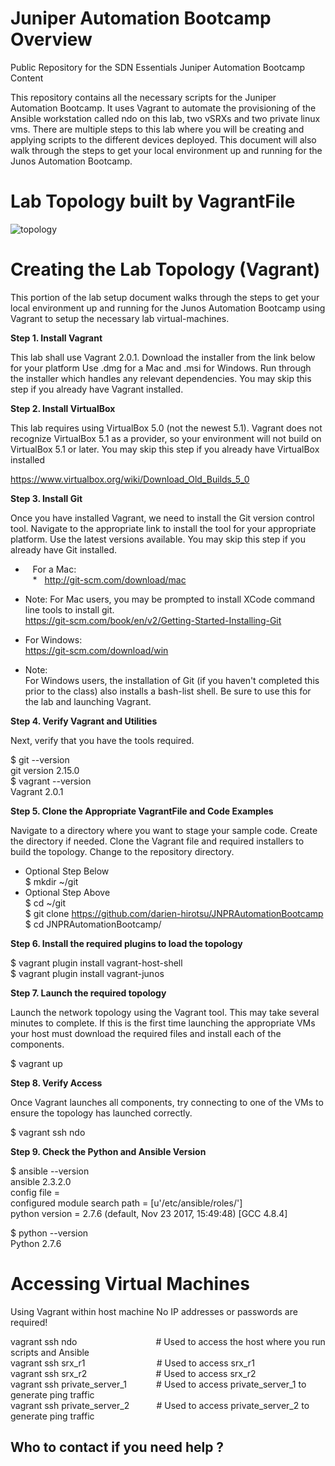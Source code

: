 # Juniper Automation Bootcamp Overview
Public Repository for the SDN Essentials Juniper Automation Bootcamp Content

This repository contains all the necessary scripts for the Juniper Automation Bootcamp. It uses Vagrant to automate the provisioning of the Ansible workstation called ndo on this lab, two vSRXs and two private linux vms. There are multiple steps to this lab where you will be creating and applying scripts to the different devices deployed. This document will also walk through the steps to get your local environment up and running for the Junos Automation Bootcamp.


# Lab Topology built by VagrantFile

![topology](https://user-images.githubusercontent.com/19932683/35638353-e4e1520e-0684-11e8-9edb-c760cbd8d503.png)

# Creating the Lab Topology (Vagrant)

This portion of the lab setup document walks through the steps to get your local environment up and running for the Junos Automation Bootcamp using Vagrant to setup the necessary lab virtual-machines.

<p><strong> Step 1. Install Vagrant </strong></p>

This lab shall use Vagrant 2.0.1. Download the installer from the link below for your platform Use .dmg for a Mac and .msi for Windows. Run through the installer which handles any relevant dependencies. You may skip this step if you already have Vagrant installed.

<p><strong> Step 2. Install VirtualBox </strong></p>

This lab requires using VirtualBox 5.0 (not the newest 5.1). Vagrant does not recognize VirtualBox 5.1 as a provider, so your environment will not build on VirtualBox 5.1 or later. You may skip this step if you already have VirtualBox installed

https://www.virtualbox.org/wiki/Download_Old_Builds_5_0

<p><strong> Step 3. Install Git</strong></p>
 
 Once you have installed Vagrant, we need to install the Git version control tool. Navigate to the
 appropriate link to install the tool for your appropriate platform. Use the latest versions available.
 You may skip this step if you already have Git installed.
 
 * &nbsp;&nbsp; For a Mac: <br />
 &nbsp;&nbsp; * &nbsp; http://git-scm.com/download/mac
 *  Note: For Mac users, you may be prompted to install XCode command line tools to install git. <br />
  https://git-scm.com/book/en/v2/Getting-Started-Installing-Git
  
  * For Windows: <br />
  https://git-scm.com/download/win
  * Note: <br />
  For Windows users, the installation of Git (if you haven't completed this prior to the class) also installs a bash-list shell. Be sure to use this for the lab and launching Vagrant.
 
 <p><strong>Step 4.  Verify Vagrant and Utilities</strong></p>
 
Next, verify that you have the tools required.

$ git --version <br />
git version 2.15.0 <br />
$ vagrant --version <br />
Vagrant 2.0.1

<p><strong>Step 5. Clone the Appropriate VagrantFile and Code Examples </strong></p>
 
 Navigate to a directory where you want to stage your sample code. Create the directory if needed. Clone the Vagrant file and required installers to build the topology. Change to the repository directory.
 
*  Optional Step Below <br />
$ mkdir ~/git <br />
* Optional Step Above <br />
$ cd ~/git <br />
$ git clone https://github.com/darien-hirotsu/JNPRAutomationBootcamp  <br />
$ cd JNPRAutomationBootcamp/ <br />
 
<p><strong>Step 6. Install the required plugins to load the topology </strong></p>
 
$ vagrant plugin install vagrant-host-shell <br />
$ vagrant plugin install vagrant-junos <br />

<p><strong>Step 7. Launch the required topology  </strong></p>
 
Launch the network topology using the Vagrant tool. This may take several minutes to complete. If this is the first time launching the appropriate VMs your host must download the required files and install each of the components. <br />
 
 $ vagrant up

<p><strong>Step 8. Verify Access </strong></p>

Once Vagrant launches all components, try connecting to one of the VMs to ensure the topology has launched correctly.

$ vagrant ssh ndo

<p><strong>Step 9. Check the Python and Ansible Version </strong></p>

$ ansible --version <br />
ansible 2.3.2.0 <br />
  config file = <br />
  configured module search path = [u'/etc/ansible/roles/'] <br />
  python version = 2.7.6 (default, Nov 23 2017, 15:49:48) [GCC 4.8.4] <br />
  
  $ python --version <br />
  Python 2.7.6



# Accessing Virtual Machines

Using Vagrant within host machine
No IP addresses or passwords are required!

<p>
vagrant ssh ndo               &nbsp;&nbsp;&nbsp;&nbsp;&nbsp;&nbsp;&nbsp;&nbsp;&nbsp;&nbsp;&nbsp;&nbsp;&nbsp;&nbsp;&nbsp;&nbsp;&nbsp;&nbsp;&nbsp;&nbsp;&nbsp;&nbsp;&nbsp;&nbsp;&nbsp;&nbsp;&nbsp;&nbsp;&nbsp;&nbsp; # Used to access the host where you run scripts and Ansible <br />
vagrant ssh srx_r1            &nbsp;&nbsp;&nbsp;&nbsp;&nbsp;&nbsp;&nbsp;&nbsp;&nbsp;&nbsp;&nbsp;&nbsp;&nbsp;&nbsp;&nbsp;&nbsp;&nbsp;&nbsp;&nbsp;&nbsp;&nbsp;&nbsp;&nbsp;&nbsp;&nbsp;&nbsp;&nbsp;&nbsp;# Used to access srx_r1 <br />
vagrant ssh srx_r2            &nbsp;&nbsp;&nbsp;&nbsp;&nbsp;&nbsp;&nbsp;&nbsp;&nbsp;&nbsp;&nbsp;&nbsp;&nbsp;&nbsp;&nbsp;&nbsp;&nbsp;&nbsp;&nbsp;&nbsp;&nbsp;&nbsp;&nbsp;&nbsp;&nbsp;&nbsp;&nbsp;# Used to access srx_r2 <br />
vagrant ssh private_server_1  &nbsp;&nbsp;&nbsp;&nbsp;&nbsp;&nbsp;&nbsp;&nbsp;&nbsp;&nbsp;&nbsp;# Used to access private_server_1 to generate ping traffic <br />
vagrant ssh private_server_2  &nbsp;&nbsp;&nbsp;&nbsp;&nbsp;&nbsp;&nbsp;&nbsp;&nbsp;&nbsp;# Used to access private_server_2 to generate ping traffic <br />
 <p>


## Who to contact if you need help ?
